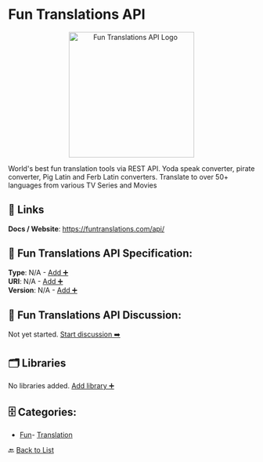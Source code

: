 # Fun Translations API
<p align="center">
    <img width="256" src="https://raw.githubusercontent.com/apis-list/apis-list/main/apis/fun-translations-api/logo_256x256.png" alt="Fun Translations API Logo"/>
</p>
World's best fun translation tools via REST API.  Yoda speak converter, pirate converter, Pig Latin and Ferb Latin converters. Translate to over 50+ languages from various TV Series and Movies

##  🔗 Links
**Docs / Website**: https://funtranslations.com/api/

## 🧬 Fun Translations API Specification:
**Type**: N/A - [Add ➕](https://github.com/apis-list/apis-list/edit/main/apis.yaml#L7302)  
**URI**: N/A - [Add ➕](https://github.com/apis-list/apis-list/edit/main/apis.yaml#L7302)  
**Version**: N/A - [Add ➕](https://github.com/apis-list/apis-list/edit/main/apis.yaml#L7302)

## 💬 Fun Translations API Discussion:
Not yet started. [Start discussion ➡️](https://github.com/apis-list/apis-list/discussions/new)

## 🗂️ Libraries

No libraries added. [Add library ➕](https://github.com/apis-list/apis-list/edit/main/apis.yaml#L7302)    


## 🗄️ Categories:
- [Fun](https://github.com/apis-list/apis-list#fun-)- [Translation](https://github.com/apis-list/apis-list#translation-)

🔙  [Back to List](https://github.com/apis-list/apis-list)
